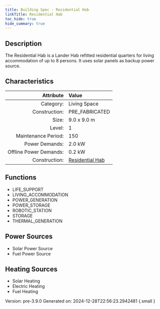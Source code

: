 ```yaml
---
title: Building Spec - Residential Hab
linkTitle: Residential Hab
toc_hide: true
hide_summary: true
---
```


## Description
The Residential Hab is a Lander Hab refitted residential quarters for living accommodation of up to 8 persons. It uses solar panels as backup power source.

## Characteristics

| Attribute      | Value |
|--------:|:------|
|Category:|Living Space|
|Construction:|PRE_FABRICATED|
|Size:|9.0 x 9.0 m|
|Level:|1|
|Maintenance Period:|150|
|Power Demands:|2.0 kW|
|Offline Power Demands:|0.2 kW|
|Construction:|[Residential Hab](/docs/definitions/construction/residential-hab)|

## Functions
      
- LIFE_SUPPORT
- LIVING_ACCOMMODATION
- POWER_GENERATION
- POWER_STORAGE
- ROBOTIC_STATION
- STORAGE
- THERMAL_GENERATION


## Power Sources
      
- Solar Power Source
- Fuel Power Source

## Heating Sources

- Solar Heating
- Electric Heating
- Fuel Heating

Version: pre-3.9.0 Generated on: 2024-12-28T22:56:23.2942481
{.small }